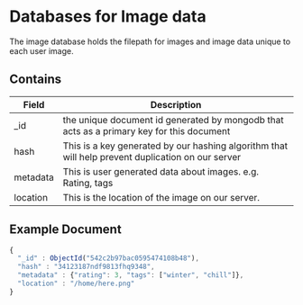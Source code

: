 # Databases for Image data

The image database holds the filepath for images and image data unique
to each user image.


Contains
-------------
| Field | Description|
|-------|------------|
| _id | the unique document id generated by mongodb that acts as a primary key for this document |
| hash | This is a key generated by our hashing algorithm that will help prevent duplication on our server |
| metadata | This is user generated data about images. e.g. Rating, tags |
| location | This is the location of the image on our server. |

Example Document
----------------
```js
{
  "_id" : ObjectId("542c2b97bac0595474108b48"),
  "hash" : "34123187ndf9813fhq9348",
  "metadata" : {"rating": 3, "tags": ["winter", "chill"]},
  "location" : "/home/here.png"
}
```
